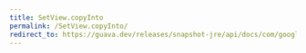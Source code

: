```yaml
---
title: SetView.copyInto
permalink: /SetView.copyInto/
redirect_to: https://guava.dev/releases/snapshot-jre/api/docs/com/google/common/collect/Sets.SetView.html#copyInto-S-
---
```

